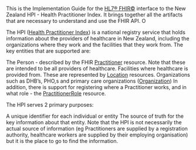 <!-- index.md {% comment %}
*****************************************************************************************
*                            WARNING: DO NOT EDIT THIS FILE                             *
*                                                                                       *
* This file is generated by SUSHI. Any edits you make to this file will be overwritten. *
*                                                                                       *
* To change the contents of this file, edit the original source file at:                *
* ig-data/input/pagecontent/index.md                                                    *
*****************************************************************************************
{% endcomment %} -->
This is the Implementation Guide for the [HL7® FHIR©](hl7.org/fhir) interface to the New Zealand HPI - Health Practitioner Index. It brings together all the artifacts that are necessary to understand and use the FHIR API. O

The HPI ([Health Practitioner Index](https://www.health.govt.nz/our-work/health-identity/health-provider-index)) is a national registry service that holds information about the providers of healthcare in New Zealand, including the organizations where they work and the facilities that they work from. The key entities that are supported are:

The Person - described by the FHIR [Practitioner](http://hl7.org/fhir/practitioner.html) resource. Note that these are intended to be all providers of healthcare.
Facilities where healthcare is provided from. These are represented by [Location](http://hl7.org/fhir/location.html) resources.
Organizations such as DHB’s, PHO,s and primary care organizations ([Organization](http://hl7.org/fhir/organization.html))
In addition, there is support for registering where a Practitioner works, and in what role - the [PractitionerRole](http://hl7.org/fhir/practitionerrole.html) resource.

The HPI serves 2 primary purposes:

A unique identifier for each individual or entity
The source of truth for the key information about that entity. Note that the HPI is not necessarily the actual source of information (eg Practitioners are supplied by a registration authority, healthcare workers are supplied by their employing organisation) but it is the place to go to find the information.
